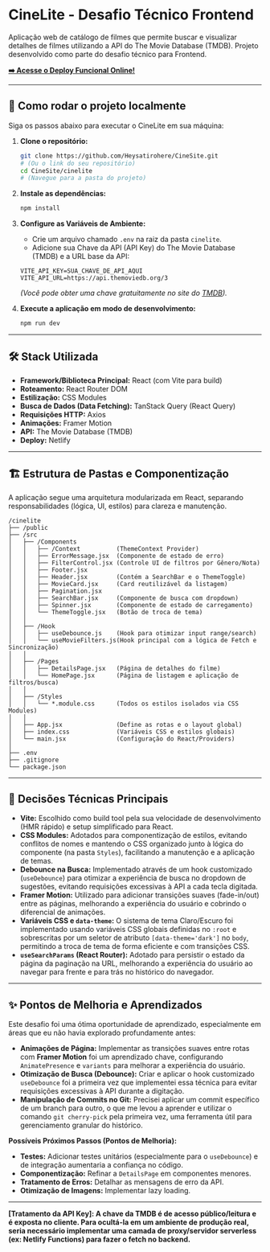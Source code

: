 # CineLite - Desafio Técnico Frontend

Aplicação web de catálogo de filmes que permite buscar e visualizar detalhes de filmes utilizando a API do The Movie Database (TMDB). Projeto desenvolvido como parte do desafio técnico para  Frontend.

**[➡️ Acesse o Deploy Funcional Online!](https://cinesite.netlify.app/)**

---

## 🚀 Como rodar o projeto localmente

Siga os passos abaixo para executar o CineLite em sua máquina:

1.  **Clone o repositório:**
    ```bash
    git clone https://github.com/Heysatirohere/CineSite.git
    # (Ou o link do seu repositório)
    cd CineSite/cinelite
    # (Navegue para a pasta do projeto)
    ```

2.  **Instale as dependências:**
    ```bash
    npm install
    ```

3.  **Configure as Variáveis de Ambiente:**
    * Crie um arquivo chamado `.env` na raiz da pasta `cinelite`.
    * Adicione sua Chave da API (API Key) do The Movie Database (TMDB) e a URL base da API:
    ```env
    VITE_API_KEY=SUA_CHAVE_DE_API_AQUI
    VITE_API_URL=https://api.themoviedb.org/3
    ```
    *(Você pode obter uma chave gratuitamente no site do [TMDB](https://www.themoviedb.org/)).*

4.  **Execute a aplicação em modo de desenvolvimento:**
    ```bash
    npm run dev
    ```


---

## 🛠️ Stack Utilizada

* **Framework/Biblioteca Principal:** React (com Vite para build)
* **Roteamento:** React Router DOM
* **Estilização:** CSS Modules
* **Busca de Dados (Data Fetching):** TanStack Query (React Query)
* **Requisições HTTP:** Axios
* **Animações:** Framer Motion
* **API:** The Movie Database (TMDB)
* **Deploy:** Netlify

---

## 🏗️ Estrutura de Pastas e Componentização

A aplicação segue uma arquitetura modularizada em React, separando responsabilidades (lógica, UI, estilos) para clareza e manutenção.

```text
/cinelite
├── /public
├── /src
│   ├── /Components
│   │   ├── /Context          (ThemeContext Provider)
│   │   ├── ErrorMessage.jsx  (Componente de estado de erro)
│   │   ├── FilterControl.jsx (Controle UI de filtros por Gênero/Nota)
│   │   ├── Footer.jsx
│   │   ├── Header.jsx        (Contém a SearchBar e o ThemeToggle)
│   │   ├── MovieCard.jsx     (Card reutilizável da listagem)
│   │   ├── Pagination.jsx
│   │   ├── SearchBar.jsx     (Componente de busca com dropdown)
│   │   ├── Spinner.jsx       (Componente de estado de carregamento)
│   │   └── ThemeToggle.jsx   (Botão de troca de tema)
│   │
│   ├── /Hook
│   │   ├── useDebounce.js    (Hook para otimizar input range/search)
│   │   └── useMovieFilters.js(Hook principal com a lógica de Fetch e Sincronização)
│   │
│   ├── /Pages
│   │   ├── DetailsPage.jsx   (Página de detalhes do filme)
│   │   └── HomePage.jsx      (Página de listagem e aplicação de filtros/busca)
│   │
│   ├── /Styles
│   │   └── *.module.css      (Todos os estilos isolados via CSS Modules)
│   │
│   ├── App.jsx               (Define as rotas e o layout global)
│   ├── index.css             (Variáveis CSS e estilos globais)
│   └── main.jsx              (Configuração do React/Providers)
│
├── .env
├── .gitignore
└── package.json
```

---

## 🧠 Decisões Técnicas Principais

* **Vite:** Escolhido como build tool pela sua velocidade de desenvolvimento (HMR rápido) e setup simplificado para React.
* **CSS Modules:** Adotados para componentização de estilos, evitando conflitos de nomes e mantendo o CSS organizado junto à lógica do componente (na pasta `Styles`), facilitando a manutenção e a aplicação de temas.
* **Debounce na Busca:** Implementado através de um hook customizado (`useDebounce`) para otimizar a experiência de busca no dropdown de sugestões, evitando requisições excessivas à API a cada tecla digitada.
* **Framer Motion:** Utilizado para adicionar transições suaves (fade-in/out) entre as páginas, melhorando a experiência do usuário e cobrindo o diferencial de animações.
* **Variáveis CSS e `data-theme`:** O sistema de tema Claro/Escuro foi implementado usando variáveis CSS globais definidas no `:root` e sobrescritas por um seletor de atributo `[data-theme='dark']` no `body`, permitindo a troca de tema de forma eficiente e com transições CSS.
* **`useSearchParams` (React Router):** Adotado para persistir o estado da página da paginação na URL, melhorando a experiência do usuário ao navegar para frente e para trás no histórico do navegador.

---

## ✨ Pontos de Melhoria e Aprendizados

Este desafio foi uma ótima oportunidade de aprendizado, especialmente em áreas que eu não havia explorado profundamente antes:

* **Animações de Página:** Implementar as transições suaves entre rotas com **Framer Motion** foi um aprendizado chave, configurando `AnimatePresence` e `variants` para melhorar a experiência do usuário.
* **Otimização de Busca (Debounce):** Criar e aplicar o hook customizado `useDebounce` foi a primeira vez que implementei essa técnica para evitar requisições excessivas à API durante a digitação.
* **Manipulação de Commits no Git:** Precisei aplicar um commit específico de um branch para outro, o que me levou a aprender e utilizar o comando `git cherry-pick` pela primeira vez, uma ferramenta útil para gerenciamento granular do histórico.

**Possíveis Próximos Passos (Pontos de Melhoria):**

* **Testes:** Adicionar testes unitários (especialmente para o `useDebounce`) e de integração aumentaria a confiança no código.
* **Componentização:** Refinar a `DetailsPage` em componentes menores.
* **Tratamento de Erros:** Detalhar as mensagens de erro da API.
* **Otimização de Imagens:** Implementar lazy loading.

---

**[Tratamento da API Key]: A chave da TMDB é de acesso público/leitura e é exposta no cliente. Para ocultá-la em um ambiente de produção real, seria necessário implementar uma camada de proxy/servidor serverless (ex: Netlify Functions) para fazer o fetch no backend.**
